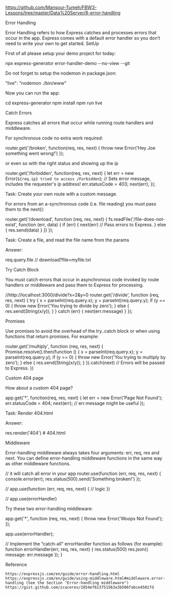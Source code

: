 https://github.com/Mansour-Tumeh/FBW3-Lessons/tree/master/Data%20Server/8-error-handling


Error Handling

Error Handling refers to how Express catches and processes errors that occur in the app. Express comes with a default error handler so you don’t need to write your own to get started.
SetUp

First of all please setup your demo project for today:

npx express-generator error-handler-demo --no-view --git

Do not forget to setup the nodemon in package.json:

"live": "nodemon ./bin/www" 

Now you can run the app:

cd express-generator
npm install
npm run live

Catch Errors

Express catches all errors that occur while running route handlers and middleware.

For synchronous code no extra work required:

router.get('/broken', function(req, res, next) {
  throw new Error('Hey Joe something went wrong!')
});

or even so with the right status and showing up the ip

router.get('/forbidden', function(req, res, next) {
  let err = new Error(`${req.ip} tried to access /Forbidden`); // Sets error message, includes the requester's ip address!
  err.statusCode = 403;
  next(err);
});

Task: Create your own route with a custom message.

For errors from an a-synchronous code (i.e. file reading) you must pass them to the next():

router.get('/download', function (req, res, next) {
  fs.readFile('/file-does-not-exist', function (err, data) {
    if (err) {
      next(err) // Pass errors to Express.
    } else {
      res.send(data)
    }
  })
});

Task: Create a file, and read the file name from the params

Answer:

req.query.file // download?file=myfile.txt

Try Catch Block

You must catch errors that occur in asynchronous code invoked by route handlers or middleware and pass them to Express for processing.

//http://localhost:3000/divide?x=2&y=0
router.get('/divide', function (req, res, next) {
  try {
    x = parseInt(req.query.x);
    y = parseInt(req.query.y);
    if (y == 0) {
      throw new Error('You trying to divide by zero');
    }
    else {
      res.send(String(x/y));
    }
  } catch (err) {
    next(err.message)
  }
});

Promises

Use promises to avoid the overhead of the try..catch block or when using functions that return promises. For example:

router.get('/multiply', function (req, res, next) {
  Promise.resolve().then(function () {
    x = parseInt(req.query.x);
    y = parseInt(req.query.y);
    if (y == 0) {
      throw new Error('You trying to multiply by zero');
    }
    else {
      res.send(String(x/y));
    }
  }).catch(next) // Errors will be passed to Express.
})

Custom 404 page

How about a custom 404 page?

app.get('*', function(req, res, next) {
  let err = new Error('Page Not Found');
  err.statusCode = 404;
  next(err); // err.message might be useful
});

Task: Render 404.html

Answer:

res.render('404') # 404.html

Middleware

Error-handling middleware always takes four arguments: err, req, res and next. You can define error-handling middleware functions in the same way as other middleware functions.

// it will catch all error in your app
router.use(function (err, req, res, next) {
  console.error(err);
  res.status(500).send('Something broken!')
});

//
app.use(function (err, req, res, next) {
  // logic
})

//
app.use(errorHandler)

Try these two error-handling middleware:

app.get('*', function (req, res, next) {
    throw new Error('Woops Not Found');
});

app.use(errorHandler);

// Implement the “catch-all” errorHandler function as follows (for example):
function errorHandler(err, req, res, next) {
    res.status(500)
    res.json({ message: err.message });
}

Reference

    https://expressjs.com/en/guide/error-handling.html
    https://expressjs.com/en/guide/using-middleware.html#middleware.error-handling (See the Section "Error-handling middleware")
    https://gist.github.com/zcaceres/2854ef613751563a3b506fabce4501fd
